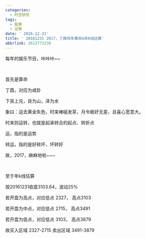 ```yaml
---
categories:
  - 时空研究
tags:
  - 股票
  - 证券
date: ' 2016-12-31'
title: ' 20161231 2017，丁酉鸡年算命&年K线估算'
abbrlink: 2613773230
---
```

每年的娱乐节目，咔咔咔~~

​

首先是算命

丁酉，对应为咸卦

下艮上兑​，艮为山，泽为水

象曰：运去黄金失色，时来棒槌发芽，月令极好无差，且喜心宽意大。

​时来则运转，也就是起承转合的起点、​转折点

​运，指的是运势

转运，指的是好转坏，坏转好

故，2017，麻麻地啦~~~

​

​至于年k线估算

按20161231收盘3103.64，波动25%

若开盘为高点，对应低点 2327， 高点3103 

若开盘为中点，对应低点 2715， 高点3491 

若开盘为低点，对应低点 3103， 高点3879 

故买入区域 2327-2715 卖出区域 3491-3879​
